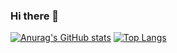 ### Hi there 👋
[![Anurag's GitHub stats](https://github-readme-stats.vercel.app/api?username=839891627)](https://github.com/anuraghazra/github-readme-stats?show_icons=true&theme=dracula)
[![Top Langs](https://github-readme-stats.vercel.app/api/top-langs/?username=anuraghazra)](https://github.com/anuraghazra/github-readme-stats)

<!--
**839891627/839891627** is a ✨ _special_ ✨ repository because its `README.md` (this file) appears on your GitHub profile.

